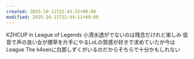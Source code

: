 ```yaml
---
created: 2025-10-11T22:43:32+09:00
modified: 2025-10-11T22:44:11+09:00
---
```


KZHCUP in League of Legends
小清水透がでないのは残念だけれど楽しみ
低音で声の良い女が煙草を片手にやるLoLの質感が好きで求めていたが今はLeague The k4senに白那しずくがいるのだからそちらで十分かもしれない
